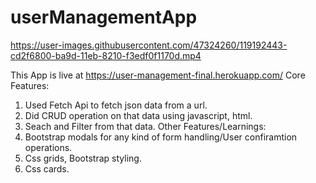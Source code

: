# userManagementApp



https://user-images.githubusercontent.com/47324260/119192443-cd2f6800-ba9d-11eb-8210-f3edf0f1170d.mp4


This App is live at https://user-management-final.herokuapp.com/
Core Features: 
  1. Used Fetch Api to fetch json data from a url.
  2. Did CRUD operation on that data using javascript, html.
  3. Seach and Filter from that data.
Other Features/Learnings: 
  1. Bootstrap modals for any kind of form handling/User confiramtion operations.
  2. Css grids, Bootstrap styling.
  3. Css cards.
  
  
